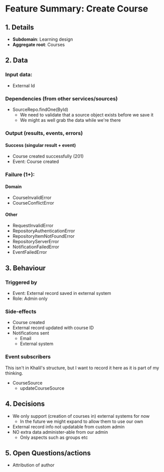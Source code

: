# Feature Summary: Create Course
## 1. Details
- **Subdomain**: Learning design
- **Aggregate root**: Courses

## 2. Data
### Input data:
- External Id

### Dependencies (from other services/sources)
- SourceRepo.findOne(ById)
  - We need to validate that a source object exists before we save it
  - We might as well grab the data while we're there

### Output (results, events, errors)
#### Success (singular result + event)
- Course created successfully (201)
- Event: Course created

### Failure (1+):

#### Domain

- CourseInvalidError
- CourseConflictError

#### Other

- RequestInvalidError
- RepositoryAuthenticationError
- RepositoryItemNotFoundError
- RepositoryServerError
- NotificationFailedError
- EventFailedError

## 3. Behaviour

### Triggered by
- Event: External record saved in external system
- Role: Admin only

### Side-effects
- Course created
- External record updated with course ID
- Notifications sent
  - Email
  - External system

### Event subscribers

This isn't in Khalil's structure, but I want to record it here as it is part of my thinking.

- CourseSource
  - updateCourseSource

## 4. Decisions
- We only support (creation of courses in) external systems for now
  - In the future we might expand to allow them to use our own
- External record info not updatable from custom admin
- NO extra data administer-able from our admin
  - Only aspects such as groups etc

## 5. Open Questions/actions

- Attribution of author

